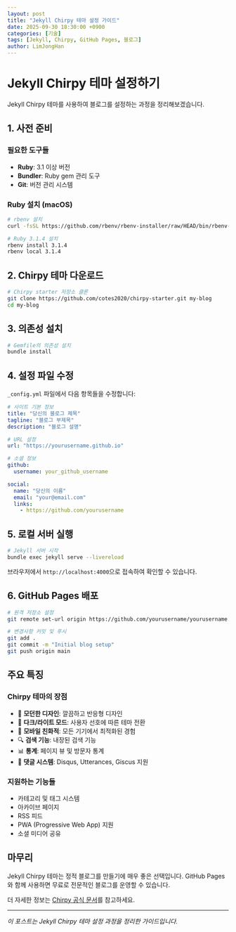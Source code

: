 ```yaml
---
layout: post
title: "Jekyll Chirpy 테마 설정 가이드"
date: 2025-09-30 18:30:00 +0900
categories: [기술]
tags: [Jekyll, Chirpy, GitHub Pages, 블로그]
author: LimJongHan
---
```


# Jekyll Chirpy 테마 설정하기

Jekyll Chirpy 테마를 사용하여 블로그를 설정하는 과정을 정리해보겠습니다.

## 1. 사전 준비

### 필요한 도구들
- **Ruby**: 3.1 이상 버전
- **Bundler**: Ruby gem 관리 도구
- **Git**: 버전 관리 시스템

### Ruby 설치 (macOS)
```bash
# rbenv 설치
curl -fsSL https://github.com/rbenv/rbenv-installer/raw/HEAD/bin/rbenv-installer | bash

# Ruby 3.1.4 설치
rbenv install 3.1.4
rbenv local 3.1.4
```

## 2. Chirpy 테마 다운로드

```bash
# Chirpy starter 저장소 클론
git clone https://github.com/cotes2020/chirpy-starter.git my-blog
cd my-blog
```

## 3. 의존성 설치

```bash
# Gemfile의 의존성 설치
bundle install
```

## 4. 설정 파일 수정

`_config.yml` 파일에서 다음 항목들을 수정합니다:

```yaml
# 사이트 기본 정보
title: "당신의 블로그 제목"
tagline: "블로그 부제목"
description: "블로그 설명"

# URL 설정
url: "https://yourusername.github.io"

# 소셜 정보
github:
  username: your_github_username

social:
  name: "당신의 이름"
  email: "your@email.com"
  links:
    - https://github.com/yourusername
```

## 5. 로컬 서버 실행

```bash
# Jekyll 서버 시작
bundle exec jekyll serve --livereload
```

브라우저에서 `http://localhost:4000`으로 접속하여 확인할 수 있습니다.

## 6. GitHub Pages 배포

```bash
# 원격 저장소 설정
git remote set-url origin https://github.com/yourusername/yourusername.github.io.git

# 변경사항 커밋 및 푸시
git add .
git commit -m "Initial blog setup"
git push origin main
```

## 주요 특징

### Chirpy 테마의 장점
- 🎨 **모던한 디자인**: 깔끔하고 반응형 디자인
- 🌙 **다크/라이트 모드**: 사용자 선호에 따른 테마 전환
- 📱 **모바일 친화적**: 모든 기기에서 최적화된 경험
- 🔍 **검색 기능**: 내장된 검색 기능
- 📊 **통계**: 페이지 뷰 및 방문자 통계
- 💬 **댓글 시스템**: Disqus, Utterances, Giscus 지원

### 지원하는 기능들
- 카테고리 및 태그 시스템
- 아카이브 페이지
- RSS 피드
- PWA (Progressive Web App) 지원
- 소셜 미디어 공유

## 마무리

Jekyll Chirpy 테마는 정적 블로그를 만들기에 매우 좋은 선택입니다. GitHub Pages와 함께 사용하면 무료로 전문적인 블로그를 운영할 수 있습니다.

더 자세한 정보는 [Chirpy 공식 문서](https://github.com/cotes2020/jekyll-theme-chirpy)를 참고하세요.

---

*이 포스트는 Jekyll Chirpy 테마 설정 과정을 정리한 가이드입니다.*
